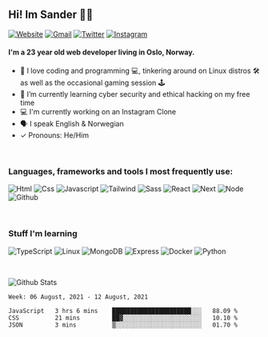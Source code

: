 ## Hi! Im Sander 👋🏻

[![Website](https://img.shields.io/badge/Portfolio-00BDAA?style=flat&logo=google-chrome&logoColor=white)][website]
[![Gmail](https://img.shields.io/badge/Gmail-D14836?style=flat&logo=gmail&logoColor=white)][gmail]
[![Twitter](https://img.shields.io/badge/Twitter-1DA1F2?style=flat&logo=twitter&logoColor=white)][twitter]
[![Instagram](https://img.shields.io/badge/Instagram-E4405F?style=flat&logo=instagram&logoColor=white)][instagram]

#### I'm a 23 year old web developer living in Oslo, Norway.

-  🤩 I love coding and programming 💻, tinkering around on Linux distros 🛠 as well as the occasional gaming session 🕹
- 👾 I’m currently learning cyber security and ethical hacking on my free time
- 💻 I'm currently working on an Instagram Clone
- 🗣 I speak English & Norwegian
- ✓ Pronouns: He/Him

<br>


### Languages, frameworks and tools I most frequently use:

![Html](https://img.shields.io/badge/HTML5-E34F26?style=flat&logo=html5&logoColor=white)
![Css](https://img.shields.io/badge/CSS3-1572B6?style=flat&logo=css3&logoColor=white)
![Javascript](https://img.shields.io/badge/JavaScript-323330?style=flat&logo=javascript&logoColor=F7DF1E)
![Tailwind](https://img.shields.io/badge/Tailwind_CSS-38B2AC?style=flat&logo=tailwind-css&logoColor=white)
![Sass](https://img.shields.io/badge/Sass-CC6699?style=flat&logo=sass&logoColor=white)
![React](https://img.shields.io/badge/React-20232A?style=flat&logo=react&logoColor=61DAFB)
![Next](https://img.shields.io/badge/next.js-000000?style=flat&logo=next-dot-js&logoColor=white)
![Node](https://img.shields.io/badge/Node.js-43853D?style=flat&logo=node-dot-js&logoColor=white)
![Github](https://img.shields.io/badge/GitHub-100000?style=flat&logo=github&logoColor=white)

<br>

### Stuff I'm learning
![TypeScript](https://img.shields.io/badge/-TypeScript-3178C6?style=flat&logo=typescript&logoColor=white)
![Linux](https://img.shields.io/badge/Linux-FCC624?style=flat&logo=linux&logoColor=black)
![MongoDB](https://img.shields.io/badge/MongoDB-4EA94B?style=flat&logo=mongodb&logoColor=white)
![Express](https://img.shields.io/badge/Express.js-000000?style=flat&logo=express&logoColor=white)
![Docker](https://img.shields.io/badge/Docker-2CA5E0?style=flat&logo=docker&logoColor=white)
![Python](https://img.shields.io/badge/Python-3776AB?style=flat&logo=python&logoColor=white)

<br>

![Github Stats](https://github-readme-stats.vercel.app/api?username=sander-tb&&show_icons=true&include_all_commits=true&theme=dracula)


<!--START_SECTION:waka-->
```text
Week: 06 August, 2021 - 12 August, 2021

JavaScript   3 hrs 6 mins    ██████████████████████░░░   88.09 % 
CSS          21 mins         ██▓░░░░░░░░░░░░░░░░░░░░░░   10.10 % 
JSON         3 mins          ▒░░░░░░░░░░░░░░░░░░░░░░░░   01.70 % 
```
<!--END_SECTION:waka-->



[website]: https://sandertrolleboe.com
[twitter]: https://twitter.com/STrolleb
[instagram]: https://www.instagram.com/sandertrolleboe/
[linkedin]: https://www.linkedin.com/in/sander-trolleboe-byrkjeland/
[gmail]: mailto:sander.trolleboe@gmail.com
